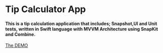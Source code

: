 # Tip Calculator App

#### This is a tip calculation application that includes; Snapshot,UI and Unit tests, written in Swift language with MVVM Architecture using SnapKit and Combine.

[The DEMO](ReadMeFiles/tip-calculator-demo.mp4)
